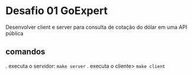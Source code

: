 # Desafio 01 GoExpert

Desenvolver client e server para consulta de cotação do dólar em uma API pública

## comandos

. executa o servidor: `make server`
. executa o cliente> `make client`